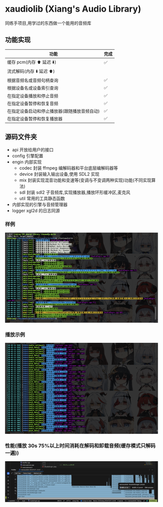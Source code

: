 # xaudiolib (Xiang's Audio Library)

同练手项目,用学过的东西做一个能用的音频库

## 功能实现
| 功能                      | 完成 |
|-------------------------|----|
| 缓存 pcm(内存 ⬆️ 延迟 ⬇️)     | ✅  |
| 流式解码(内存 ⬇️ 延迟 ⬆️)       |    |
| 根据音频名或音频句柄查询            | ✅  |
| 根据设备名或设备索引查询            | ✅  |
| 在指定设备播放和停止音频            | ✅  |
| 在指定设备暂停和恢复音频            | ✅  |
| 在指定设备启动和停止播放器(跟随播放音频自动) | ✅  |
| 在指定设备暂停和恢复播放器           | ✅  |

## 源码文件夹

-   api
    开放给用户的接口
-   config
    引擎配置
-   engin
    内部实现
    -   codec 封装 ffmpeg 编解码器和平台底层编解码器等
    -   device 封装输入输出设备,使用 SDL2 实现
    -   mix 封装实现混音功能和变速等(变调与不变调两种实现)功能(不同实现算法)
    -   sdl 封装 sdl2 子音频库,实现播放器,播放环形缓冲区,麦克风
    -   util 常用的工具静态函数
-   内部实现的引擎与音频管理器
-   logger xgl2d 的日志同源

### 样例

![sample](sample.jpg)

### 播放示例

![playsample](playsample.jpg)

### 性能(播放 30s 75%以上时间消耗在解码和卸载音频(缓存模式只解码一遍))

![profile1217](profile1217.jpg)
